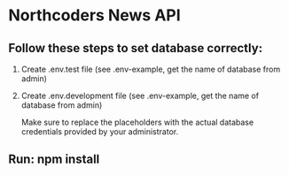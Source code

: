 # Northcoders News API

## Follow these steps to set database correctly:

1. Create .env.test file (see .env-example, get the name of database from admin)
2. Create .env.development file (see .env-example, get the name of database from admin)

   Make sure to replace the placeholders with the actual database credentials provided by your administrator.

## Run: npm install

